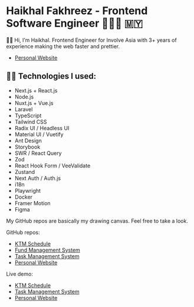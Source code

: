 # Haikhal Fakhreez - Frontend Software Engineer 👨🏻‍💻 🇲🇾

👋🏻 Hi, I’m Haikhal. Frontend Engineer for Involve Asia with 3+ years of experience making the web faster and prettier.

- [Personal Website](https://www.haikhalfakhreez.com)

## 👍🏻 Technologies I used:

- Next.js + React.js
- Node.js
- Nuxt.js + Vue.js
- Laravel
- TypeScript
- Tailwind CSS
- Radix UI / Headless UI
- Material UI / Vuetify
- Ant Design
- Storybook
- SWR / React Query
- Zod
- React Hook Form / VeeValidate
- Zustand
- Next Auth / Auth.js
- i18n
- Playwright
- Docker
- Framer Motion
- Figma

My GitHub repos are basically my drawing canvas. Feel free to take a look.

GitHub repos:
- [KTM Schedule](https://github.com/haikhalfakhreez/ktm-schedule)
- [Fund Management System](https://github.com/haikhalfakhreez/fund-management-system)
- [Task Management System](https://github.com/haikhalfakhreez/vuetify-task-mgt)
- [Personal Website](https://github.com/haikhalfakhreez/portfolio)

Live demo:
- [KTM Schedule](https://ktm-schedule.haikhalfakhreez.com/)
- [Task Management System](https://vuetify-task-mgt.vercel.app/)
- [Personal Website](https://www.haikhalfakhreez.com/)
